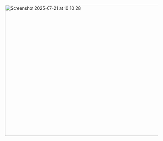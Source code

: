<img width="1429" height="432" alt="Screenshot 2025-07-21 at 10 10 28" src="https://github.com/user-attachments/assets/0c49f55c-610f-47b2-9650-e163222cc6c4" />
